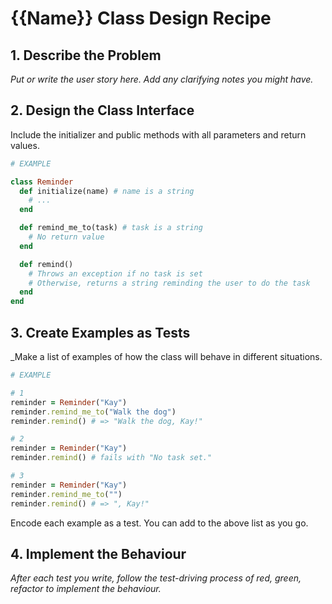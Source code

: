 
# {{Name}} Class Design Recipe

## 1. Describe the Problem

_Put or write the user story here. Add any clarifying notes you might have._

## 2. Design the Class Interface

Include the initializer and public methods with all parameters and return values.

```ruby
# EXAMPLE

class Reminder
  def initialize(name) # name is a string
    # ...
  end

  def remind_me_to(task) # task is a string
    # No return value
  end

  def remind()
    # Throws an exception if no task is set
    # Otherwise, returns a string reminding the user to do the task
  end
end
```

## 3. Create Examples as Tests

_Make a list of examples of how the class will behave in different situations.

```ruby
# EXAMPLE

# 1
reminder = Reminder("Kay")
reminder.remind_me_to("Walk the dog")
reminder.remind() # => "Walk the dog, Kay!"

# 2
reminder = Reminder("Kay")
reminder.remind() # fails with "No task set."

# 3
reminder = Reminder("Kay")
reminder.remind_me_to("")
reminder.remind() # => ", Kay!"
```

Encode each example as a test. You can add to the above list as you go.

## 4. Implement the Behaviour

_After each test you write, follow the test-driving process of red, green, refactor to implement the behaviour._
